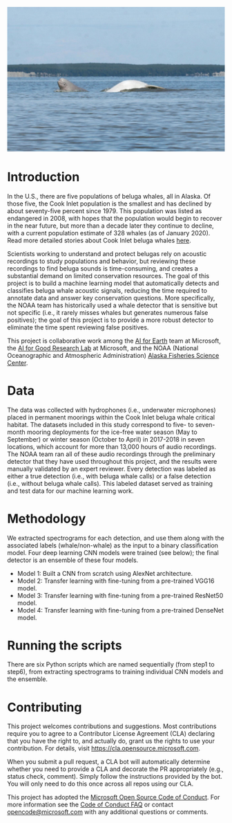 ![header image](belugawhale.JPG)


# Introduction

In the U.S., there are five populations of beluga whales, all in Alaska. Of those five, the Cook Inlet population is the smallest and has declined by about seventy-five percent since 1979. This population was listed as endangered in 2008, with hopes that the population would begin to recover in the near future, but more than a decade later they continue to decline, with a current population estimate of 328 whales (as of January 2020). Read more detailed stories about Cook Inlet beluga whales [here](https://www.fisheries.noaa.gov/video/species-spotlight-cook-inlet-beluga-whale).

Scientists working to understand and protect belugas rely on acoustic recordings to study populations and behavior, but reviewing these recordings to find beluga sounds is time-consuming, and creates a substantial demand on limited conservation resources.  The goal of this project is to build a machine learning model that automatically detects and classifies beluga whale acoustic signals, reducing the time required to annotate data and answer key conservation questions. More specifically, the NOAA team has historically used a whale detector that is sensitive but not specific (i.e., it rarely misses whales but generates numerous false positives); the goal of this project is to provide a more robust detector to eliminate the time spent reviewing false positives.

This project is collaborative work among the [AI for Earth](https://aka.ms/aiforearth) team at Microsoft, the [AI for Good Research Lab](http://aka.ms/aiforgood) at Microsoft, and the NOAA (National Oceanographic and Atmospheric Administration) [Alaska Fisheries Science Center](https://www.fisheries.noaa.gov/about/alaska-fisheries-science-center). 


# Data

The data was collected with hydrophones (i.e., underwater microphones) placed in permanent moorings within the Cook Inlet beluga whale critical habitat. The datasets included in this study correspond to five- to seven-month mooring deployments for the ice-free water season (May to September) or winter season (October to April) in 2017-2018 in seven locations, which account for more than 13,000 hours of audio recordings. The NOAA team ran all of these audio recordings through the preliminary detector that they have used throughout this project, and the results were manually validated by an expert reviewer.  Every detection was labeled as either a true detection (i.e., with beluga whale calls) or a false detection (i.e., without beluga whale calls). This labeled dataset served as training and test data for our machine learning work.


# Methodology

We extracted spectrograms for each detection, and use them along with the associated labels (whale/non-whale) as the input to a binary classification model. Four deep learning CNN models were trained (see below); the final detector is an ensemble of these four models.

* Model 1: Built a CNN from scratch using AlexNet architecture.
* Model 2: Transfer learning with fine-tuning from a pre-trained VGG16 model.
* Model 3: Transfer learning with fine-tuning from a pre-trained ResNet50 model.
* Model 4: Transfer learning with fine-tuning from a pre-trained DenseNet model.


# Running the scripts

There are six Python scripts which are named sequentially (from step1 to step6), from extracting spectrograms to training individual CNN models and the ensemble.


# Contributing

This project welcomes contributions and suggestions.  Most contributions require you to agree to a
Contributor License Agreement (CLA) declaring that you have the right to, and actually do, grant us
the rights to use your contribution. For details, visit https://cla.opensource.microsoft.com.

When you submit a pull request, a CLA bot will automatically determine whether you need to provide
a CLA and decorate the PR appropriately (e.g., status check, comment). Simply follow the instructions
provided by the bot. You will only need to do this once across all repos using our CLA.

This project has adopted the [Microsoft Open Source Code of Conduct](https://opensource.microsoft.com/codeofconduct/).
For more information see the [Code of Conduct FAQ](https://opensource.microsoft.com/codeofconduct/faq/) or
contact [opencode@microsoft.com](mailto:opencode@microsoft.com) with any additional questions or comments.
